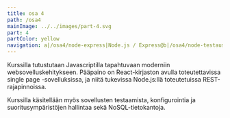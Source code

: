 ```yaml
---
title: osa 4
path: /osa4
mainImage: ../../images/part-4.svg
part: 4
partColor: yellow
navigation: a|/osa4/node-express|Node.js / Express@b|/osa4/node-testaus|Node.js -sovellusten testaus@c|/osa4/js|js@d|/osa4/mongoose|Mongoose@e|/osa4/web|web
---
```


<div class="intro">

Kurssilla tutustutaan Javascriptilla tapahtuvaan moderniin websovelluskehitykseen. Pääpaino on React-kirjaston avulla toteutettavissa single page -sovelluksissa, ja niitä tukevissa Node.js:llä toteutetuissa REST-rajapinnoissa.

Kurssilla käsitellään myös sovellusten testaamista, konfigurointia ja suoritusympäristöjen hallintaa sekä NoSQL-tietokantoja.

</div>
